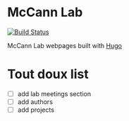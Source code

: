 # McCann Lab

[![Build Status](https://travis-ci.org/McCannLab/McCannLab.github.io.svg?branch=devel)](https://travis-ci.org/McCannLab/McCannLab.github.io)


McCann Lab webpages built with [Hugo](https://gohugo.io/)


# Tout doux list

- [ ] add lab meetings section
- [ ] add authors
- [ ] add projects
